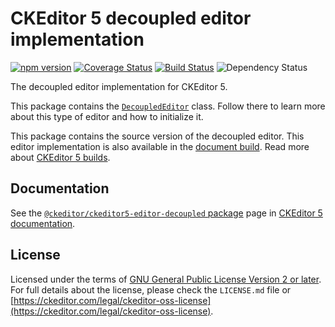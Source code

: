 CKEditor 5 decoupled editor implementation
========================================

[![npm version](https://badge.fury.io/js/%40ckeditor%2Fckeditor5-editor-decoupled.svg)](https://www.npmjs.com/package/@ckeditor/ckeditor5-editor-decoupled)
[![Coverage Status](https://coveralls.io/repos/github/ckeditor/ckeditor5/badge.svg?branch=master)](https://coveralls.io/github/ckeditor/ckeditor5?branch=master)
[![Build Status](https://travis-ci.com/ckeditor/ckeditor5.svg?branch=master)](https://travis-ci.com/ckeditor/ckeditor5)
![Dependency Status](https://img.shields.io/librariesio/release/npm/ckeditor5)

The decoupled editor implementation for CKEditor 5.

This package contains the [`DecoupledEditor`](https://ckeditor.com/docs/ckeditor5/latest/api/module_editor-decoupled_decouplededitor-DecoupledEditor.html) class. Follow there to learn more about this type of editor and how to initialize it.

This package contains the source version of the decoupled editor. This editor implementation is also available in the [document build](https://www.npmjs.com/package/@ckeditor/ckeditor5-build-decoupled-document). Read more about [CKEditor 5 builds](https://ckeditor.com/docs/ckeditor5/latest/builds/index.html).

## Documentation

See the [`@ckeditor/ckeditor5-editor-decoupled` package](https://ckeditor.com/docs/ckeditor5/latest/api/editor-decoupled.html) page in [CKEditor 5 documentation](https://ckeditor.com/docs/ckeditor5/latest/).

## License

Licensed under the terms of [GNU General Public License Version 2 or later](http://www.gnu.org/licenses/gpl.html). For full details about the license, please check the `LICENSE.md` file or [https://ckeditor.com/legal/ckeditor-oss-license](https://ckeditor.com/legal/ckeditor-oss-license).

